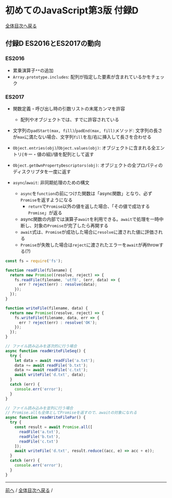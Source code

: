 # 初めてのJavaScript第3版 付録D
[全体目次へ戻る](index.md)

## 付録D ES2016とES2017の動向
### ES2016
- 累乗演算子`**`の追加
- `Array.prototype.includes`: 配列が指定した要素が含まれているかをチェック

### ES2017
- 関数定義・呼び出し時の引数リストの末尾カンマを許容
  + 配列やオブジェクトでは、すでに許容されている
- 文字列の`padStart(max, fill)`/`padEnd(max, fill)`メソッド: 文字列の長さが`max`に満たない場合、文字列`fill`を左/右に挿入して長さを合わせる
- `Object.entries(obj)`/`Object.values(obj)`: オブジェクトに含まれる全エントリ(キー・値の組)/値を配列として返す
- `Object.getOwnPropertyDescriptors(obj)`: オブジェクトの全プロパティのディスクリプタを一度に返す

- `async`/`await`: 非同期処理のための構文
  + `async`を`function`の前につけた関数は「async関数」となり、必ず`Promise`を返すようになる
    * `return`で`Promise`以外の値を返した場合、「その値で成功する`Promise`」が返る
  + async関数の内部では演算子`await`を利用できる。`await`で処理を一時中断し、対象の`Promise`が完了したら再開する
  + `await`式は、`Promise`が成功した場合に`resolve`に渡された値に評価される
  + `Promise`が失敗した場合は`reject`に渡されたエラーを`await`が再throwする(?)

```js
const fs = require('fs');

function readFile(filename) {
  return new Promise((resolve, reject) => {
    fs.readFile(filename, 'utf8', (err, data) => {
      err ? reject(err) : resolve(data);
    });
  });
}

function writeFile(filename, data) {
  return new Promise((resolve, reject) => {
    fs.writeFile(filename, data, err => {
      err ? reject(err) : resolve('OK');
    });
  });
}

// ファイル読み込みを逐次的に行う場合
async function readWriteFileSeq() {
  try {
    let data = await readFile('a.txt');
    data += await readFile('b.txt');
    data += await readFile('c.txt');
    await writeFile('d.txt', data);
  }
  catch (err) {
    console.err('error');
  }
}

// ファイル読み込みを並列に行う場合
// Promise.allも全体としてPromiseを返すので、awaitの対象になれる
async function readWriteFilePar() {
  try {
    const result = await Promise.all([
      readFile('a.txt'),
      readFile('b.txt'),
      readFile('c.txt')
    ]);
    await writeFile('d.txt', result.reduce((acc, e) => acc + e));
  }
  catch (err) {
    console.err('error');
  }
}
```

***

[前へ](c22.md) /
[全体目次へ戻る](index.md) /
